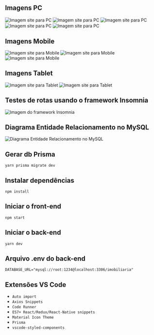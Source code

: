 ## Imagens PC
<img align="center" alt="Imagem site para PC" src="./doc-img-git/full_1.png">
<img align="center" alt="Imagem site para PC" src="./doc-img-git/full_2.png">
<img align="center" alt="Imagem site para PC" src="./doc-img-git/full_3.png">
<img align="center" alt="Imagem site para PC" src="./doc-img-git/full_4.png">
<img align="center" alt="Imagem site para PC" src="./doc-img-git/full_5.png">

## Imagens Mobile
<div>
  <img alt="Imagem site para Mobile" src="./doc-img-git/mobile_1.png">
  <img align="top" alt="Imagem site para Mobile" src="./doc-img-git/mobile_2.png">
  <img align="top" alt="Imagem site para Mobile" src="./doc-img-git/mobile_3.png">
</div>

## Imagens Tablet
<div>
  <img alt="Imagem site para Tablet" src="./doc-img-git/tablet_1.png">
  <img align="top" alt="Imagem site para Tablet" src="./doc-img-git/tablet_2.png">
</div>

## Testes de rotas usando o framework Insomnia
<img align="center" alt="Imagem do framework Insomnia" src="./doc-img-git/test-insomnia.png">

## Diagrama Entidade Relacionamento no MySQL
<img align="center" alt="Diagrama Entidade Relacionamento no MySQL" src="./doc-img-git/entidade-relacionamento.png">

## Gerar db Prisma
```
yarn prisma migrate dev
```

## Instalar dependências
```
npm install
```

## Iniciar o front-end
```
npm start
```

## Iniciar o back-end
```
yarn dev
```

## Arquivo .env do back-end
```
DATABASE_URL="mysql://root:1234@localhost:3306/imobiliaria"
```

## Extensões VS Code
* `Auto import`
* `Axios Snippets`
* `Code Runner`
* `ES7+ React/Redux/React-Native snippets`
* `Material Icon Theme`
* `Prisma`
* `vscode-styled-components`
